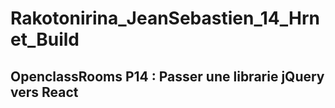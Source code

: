 # Rakotonirina_JeanSebastien_14_Hrnet_Build

## OpenclassRooms P14 : Passer une librarie jQuery vers React
